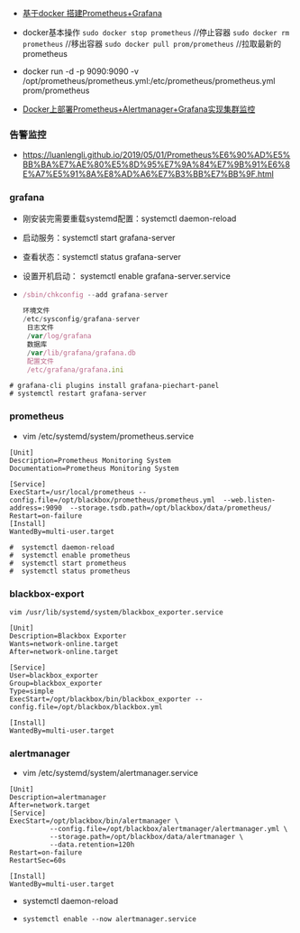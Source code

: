 - [基于docker 搭建Prometheus+Grafana](https://www.cnblogs.com/xiao987334176/p/9930517.html)
- docker基本操作
```sudo docker stop prometheus``` //停止容器
```sudo docker rm prometheus```  //移出容器
```sudo docker pull prom/prometheus``` //拉取最新的prometheus
- docker run  -d   -p 9090:9090   -v /opt/prometheus/prometheus.yml:/etc/prometheus/prometheus.yml    prom/prometheus

- [Docker上部署Prometheus+Alertmanager+Grafana实现集群监控](https://www.cnblogs.com/caizhenghui/p/9184082.html)





### 告警监控

- https://luanlengli.github.io/2019/05/01/Prometheus%E6%90%AD%E5%BB%BA%E7%AE%80%E5%8D%95%E7%9A%84%E7%9B%91%E6%8E%A7%E5%91%8A%E8%AD%A6%E7%B3%BB%E7%BB%9F.html

### grafana

- 刚安装完需要重载systemd配置：systemctl daemon-reload 

- 启动服务：systemctl start grafana-server 

- 查看状态：systemctl status grafana-server 

- 设置开机启动： systemctl enable grafana-server.service

- ```javascript
  /sbin/chkconfig --add grafana-server
  
  环境文件
  /etc/sysconfig/grafana-server
   日志文件
   /var/log/grafana
   数据库
   /var/lib/grafana/grafana.db
   配置文件
   /etc/grafana/grafana.ini
  ```

```
# grafana-cli plugins install grafana-piechart-panel
# systemctl restart grafana-server
```

### prometheus

- vim /etc/systemd/system/prometheus.service

```
[Unit]
Description=Prometheus Monitoring System
Documentation=Prometheus Monitoring System
 
[Service]
ExecStart=/usr/local/prometheus --config.file=/opt/blackbox/prometheus/prometheus.yml  --web.listen-address=:9090  --storage.tsdb.path=/opt/blackbox/data/prometheus/
Restart=on-failure
[Install]
WantedBy=multi-user.target
```

```
#  systemctl daemon-reload
#  systemctl enable prometheus
#  systemctl start prometheus
#  systemctl status prometheus
```



### blackbox-export

```
vim /usr/lib/systemd/system/blackbox_exporter.service

[Unit]
Description=Blackbox Exporter
Wants=network-online.target
After=network-online.target

[Service]
User=blackbox_exporter
Group=blackbox_exporter
Type=simple
ExecStart=/opt/blackbox/bin/blackbox_exporter --config.file=/opt/blackbox/blackbox.yml

[Install]
WantedBy=multi-user.target

```



### alertmanager

- vim /etc/systemd/system/alertmanager.service

```
[Unit]
Description=alertmanager
After=network.target
[Service]
ExecStart=/opt/blackbox/bin/alertmanager \
          --config.file=/opt/blackbox/alertmanager/alertmanager.yml \
          --storage.path=/opt/blackbox/data/alertmanager \
          --data.retention=120h
Restart=on-failure
RestartSec=60s

[Install]
WantedBy=multi-user.target
```

- systemctl daemon-reload

- ```
  systemctl enable --now alertmanager.service
  ```